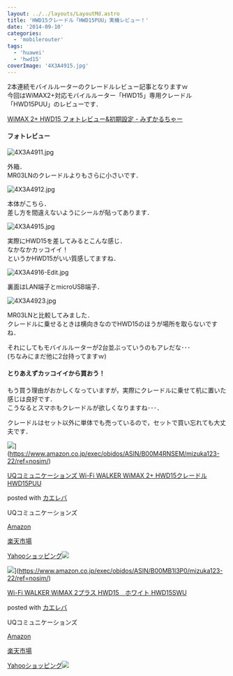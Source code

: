 ```yaml
---
layout: ../../layouts/LayoutMd.astro
title: 'HWD15クレードル「HWD15PUU」実機レビュー！'
date: '2014-09-10'
categories:
  - 'mobilerouter'
tags:
  - 'huawei'
  - 'hwd15'
coverImage: '4X3A4915.jpg'
---
```


2本連続モバイルルーターのクレードルレビュー記事となりますｗ  
今回はWiMAX2+対応モバイルルーター「HWD15」専用クレードル「HWD15PUU」のレビューです．

[WiMAX 2\+ HWD15 フォトレビュー&初期設定 \- みずかるちゃー](https://mizuka123.net/archive/5871/)

#### フォトレビュー

![4X3A4911.jpg](/archive/images/14996852010_4f9b4cac42_b.jpg)

外箱．  
MR03LNのクレードルよりもさらに小さいです．

![4X3A4912.jpg](/archive/images/14996853070_79c933ec90_b.jpg)

本体がこちら．  
差し方を間違えないようにシールが貼ってあります．

![4X3A4915.jpg](/archive/images/15180510051_f0dd769888_b.jpg)

実際にHWD15を差してみるとこんな感じ．  
なかなかカッコイイ！  
というかHWD15がいい質感してますね．

![4X3A4916-Edit.jpg](/archive/images/15183149042_a078e9a9f6_b.jpg)

裏面はLAN端子とmicroUSB端子．

![4X3A4923.jpg](/archive/images/14996946888_ed4dcaf750_b.jpg)

MR03LNと比較してみました．  
クレードルに乗せるときは横向きなのでHWD15のほうが場所を取らないですね．

それにしてもモバイルルーターが2台並ぶっていうのもアレだな･･･  
(ちなみにまだ他に2台持ってますｗ)

#### とりあえずカッコイイから買おう！

もう買う理由がおかしくなっていますが，実際にクレードルに乗せて机に置いた感じは良好です．  
こうなるとスマホもクレードルが欲しくなりますね･･･．

クレードルはセット以外に単体でも売っているので，セットで買い忘れても大丈夫です．

![](/archive/images/41ROFhPemGL._SL160_.jpg)](https://www.amazon.co.jp/exec/obidos/ASIN/B00M4RNSEM/mizuka123-22/ref=nosim/)

[UQコミュニケーションズ Wi-Fi WALKER WiMAX 2+ HWD15クレードル HWD15PUU](https://www.amazon.co.jp/exec/obidos/ASIN/B00M4RNSEM/mizuka123-22/ref=nosim/)

posted with [カエレバ](http://kaereba.com)

UQコミュニケーションズ

[Amazon](http://www.amazon.co.jp/gp/search?keywords=UQ%83R%83~%83%85%83j%83P%81%5B%83V%83%87%83%93%83Y%20Wi-Fi%20WALKER%20WiMAX%202%20%20HWD15%83N%83%8C%81%5B%83h%83%8B%20HWD15PUU&__mk_ja_JP=%83J%83%5E%83J%83i&tag=mizuka123-22 'アマゾン')

[楽天市場](http://hb.afl.rakuten.co.jp/hgc/032b53ee.4b34c5ee.0f4a541e.f440145e/?pc=http%3A%2F%2Fsearch.rakuten.co.jp%2Fsearch%2Fmall%2FUQ%25E3%2582%25B3%25E3%2583%259F%25E3%2583%25A5%25E3%2583%258B%25E3%2582%25B1%25E3%2583%25BC%25E3%2582%25B7%25E3%2583%25A7%25E3%2583%25B3%25E3%2582%25BA%2520Wi-Fi%2520WALKER%2520WiMAX%25202%2520%2520HWD15%25E3%2582%25AF%25E3%2583%25AC%25E3%2583%25BC%25E3%2583%2589%25E3%2583%25AB%2520HWD15PUU%2F-%2Ff.1-p.1-s.1-sf.0-st.A-v.2%3Fx%3D0%26scid%3Daf_ich_link_urltxt%26m%3Dhttp%3A%2F%2Fm.rakuten.co.jp%2F '楽天市場')

[Yahooショッピング![](//ad.jp.ap.valuecommerce.com/servlet/gifbanner?sid=3066752&pid=881990642)](//ck.jp.ap.valuecommerce.com/servlet/referral?sid=3066752&pid=881990642&vc_url=http%3A%2F%2Fshopping.search.yahoo.co.jp%2Fsearch%3FuIv%3Don%26ei%3DUTF-8%26tab_ex%3Dcommerce%26slider%3D0%26va%3DUQ%25E3%2582%25B3%25E3%2583%259F%25E3%2583%25A5%25E3%2583%258B%25E3%2582%25B1%25E3%2583%25BC%25E3%2582%25B7%25E3%2583%25A7%25E3%2583%25B3%25E3%2582%25BA%2520Wi-Fi%2520WALKER%2520WiMAX%25202%2520%2520HWD15%25E3%2582%25AF%25E3%2583%25AC%25E3%2583%25BC%25E3%2583%2589%25E3%2583%25AB%2520HWD15PUU 'Yahooショッピング')

![](/archive/images/31VtTblO6xL._SL160_.jpg)](https://www.amazon.co.jp/exec/obidos/ASIN/B00MB1I3P0/mizuka123-22/ref=nosim/)

[Wi-Fi WALKER WiMAX 2プラス HWD15　ホワイト HWD15SWU](https://www.amazon.co.jp/exec/obidos/ASIN/B00MB1I3P0/mizuka123-22/ref=nosim/)

posted with [カエレバ](http://kaereba.com)

UQコミュニケーションズ

[Amazon](http://www.amazon.co.jp/gp/search?keywords=Wi-Fi%20WALKER%20WiMAX%202%83v%83%89%83X%20HWD15%81%40%83z%83%8F%83C%83g%20%20HWD15SWU&__mk_ja_JP=%83J%83%5E%83J%83i&tag=mizuka123-22 'アマゾン')

[楽天市場](http://hb.afl.rakuten.co.jp/hgc/032b53ee.4b34c5ee.0f4a541e.f440145e/?pc=http%3A%2F%2Fsearch.rakuten.co.jp%2Fsearch%2Fmall%2FWi-Fi%2520WALKER%2520WiMAX%25202%25E3%2583%2597%25E3%2583%25A9%25E3%2582%25B9%2520HWD15%25E3%2580%2580%25E3%2583%259B%25E3%2583%25AF%25E3%2582%25A4%25E3%2583%2588%2520%2520HWD15SWU%2F-%2Ff.1-p.1-s.1-sf.0-st.A-v.2%3Fx%3D0%26scid%3Daf_ich_link_urltxt%26m%3Dhttp%3A%2F%2Fm.rakuten.co.jp%2F '楽天市場')

[Yahooショッピング![](//ad.jp.ap.valuecommerce.com/servlet/gifbanner?sid=3066752&pid=881990642)](//ck.jp.ap.valuecommerce.com/servlet/referral?sid=3066752&pid=881990642&vc_url=http%3A%2F%2Fshopping.search.yahoo.co.jp%2Fsearch%3FuIv%3Don%26ei%3DUTF-8%26tab_ex%3Dcommerce%26slider%3D0%26va%3DWi-Fi%2520WALKER%2520WiMAX%25202%25E3%2583%2597%25E3%2583%25A9%25E3%2582%25B9%2520HWD15%25E3%2580%2580%25E3%2583%259B%25E3%2583%25AF%25E3%2582%25A4%25E3%2583%2588%2520%2520HWD15SWU 'Yahooショッピング')
